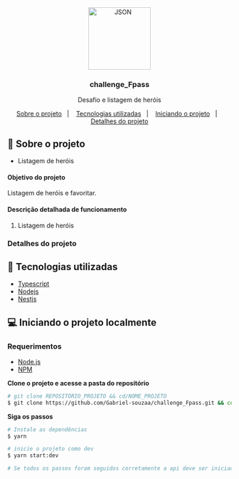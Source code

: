 <div align="center">
	 <img alt="JSON" align="center" src="https://i0.wp.com/cloud.estacaonerd.com/wp-content/uploads/2019/03/14122530/marvel.jpg?fit=2560%2C1440&ssl=1" width="140px">
</div>

<div align="center">
  <h3>
    challenge_Fpass
  </h3>

  <p>
  Desafio e listagem de heróis
  <p>
    <a href="#-sobre-o-projeto">Sobre o projeto</a>&nbsp;&nbsp;&nbsp;|&nbsp;&nbsp;&nbsp;
    <a href="#-tecnologias-utilizadas"> Tecnologias utilizadas</a>&nbsp;&nbsp;&nbsp;|&nbsp;&nbsp;&nbsp;
    <a href="#-iniciando-o-projeto">Iniciando o projeto</a>&nbsp;&nbsp;&nbsp;|&nbsp;&nbsp;&nbsp;
    <a href="#-detalhes-do-projeto">Detalhes do projeto</a>
  </p>

</div>

## 📘 Sobre o projeto

- <p>Listagem de heróis</p>

#### Objetivo do projeto

Listagem de heróis e favoritar.

#### Descrição detalhada de funcionamento

1. Listagem de heróis

### Detalhes do projeto

## 🚀 Tecnologias utilizadas

- [Typescript](https://www.typescriptlang.org)
- [Nodejs](https://nodejs.org/en/ 'Nodejs')
- [Nestjs](https://nestjs.com/ 'Nestjs')
## 💻 Iniciando o projeto localmente

### Requerimentos

- [Node.js](https://nodejs.org/en/)
- [NPM](https://www.npmjs.com/)

**Clone o projeto e acesse a pasta do repositório**

```bash
# git clone REPOSITÓRIO_PROJETO && cd/NOME_PROJETO
$ git clone https://github.com/Gabriel-souzaa/challenge_Fpass.git && cd challenge_Fpass
```

**Siga os passos**

```bash
# Instale as dependências
$ yarn

# inicie o projeto como dev
$ yarn start:dev

# Se todos os passos foram seguidos corretamente a api deve ser iniciada
```
